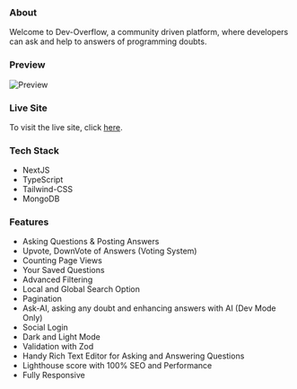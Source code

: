 ### About
Welcome to Dev-Overflow, a community driven platform, where developers can ask and help to answers of programming doubts.

### Preview
![Preview](https://github.com/user-attachments/assets/3d6fa84d-ae35-4b76-b145-22b132910a8a)


### Live Site
To visit the live site, click [here](https://dev-overflow-gamma.vercel.app/).

### Tech Stack
- NextJS
- TypeScript
- Tailwind-CSS
- MongoDB

### Features
- Asking Questions & Posting Answers
- Upvote, DownVote of Answers (Voting System)
- Counting Page Views
- Your Saved Questions
- Advanced Filtering
- Local and Global Search Option
- Pagination
- Ask-AI, asking any doubt and enhancing answers with AI (Dev Mode Only)
- Social Login
- Dark and Light Mode
- Validation with Zod
- Handy Rich Text Editor for Asking and Answering Questions
- Lighthouse score with 100% SEO and Performance
- Fully Responsive
